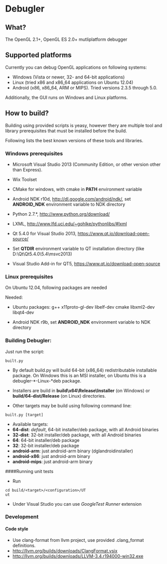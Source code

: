 # Debugler

## What?

The OpenGL 2.1+, OpenGL ES 2.0+ mutliplatform debugger

## Supported platforms
Currently you can debug OpenGL applications on following systems:
* Windows (Vista or newer, 32- and 64-bit applications)
* Linux (tried x86 and x86_64 applications on Ubuntu 12.04)
* Android (x86, x86_64, ARM or MIPS). Tried versions 2.3.5 through 5.0.

Additionally, the GUI runs on Windows and Linux platforms.

## How to build?

Building using provided scripts is yeasy, however thery are multiple tool 
and library prerequisites that must be installed before the build.

Following lists the best known versions of these tools and libraries.

### Windows prerequisites

 * Microsoft Visual Studio 2013 (Community Edition, or other version other than Express).
 
 * Wix Toolset
 
 * CMake for windows, with cmake in <b>PATH</b> environment variable
 
 * Android NDK r10d, http://dl.google.com/android/ndk/, set <b>ANDROID_NDK</b> environment variable to NDK directory

 * Python 2.7.*, http://www.python.org/download/
 
 * LXML, http://www.lfd.uci.edu/~gohlke/pythonlibs/#lxml

 * Qt 5.4.0 for Visual Studio 2013, https://www.qt.io/download-open-source/

 * Set <b>QTDIR</b> environment variable to QT installation directory (like D:\Qt\Qt5.4.0\5.4\msvc2013)
 
 * Visual Studio Add-in for QT5, https://www.qt.io/download-open-source


### Linux prerequisites

On Ubuntu 12.04, following packages are needed

Needed: 
  * Ubuntu packages: g++ x11proto-gl-dev libelf-dev cmake libxml2-dev libqt4-dev
   
  * Android NDK r9b, set <b>ANDROID_NDK</b> environment variable to NDK directory
 

### Building Debugler:

Just run the script:

```
built.py
```
 
  * By default build.py will build 64-bit (x86_64) redistributable installable package. On Windows this is an MSI installer, on Ubuntu this is a debugler-*-Linux-*deb package.
  
  * Installers are build in <b>build\x64\Release\Installer</b> (on Windows) or  <b>build/64-dist/Release</b> (on Linux) directories.

  * Other targets may be build using following command line:

```
built.py [target]
```

  * Available targets: 
   * <b>64-dist</b>: *default*, 64-bit installer/deb package, with all Android binaries
   * <b>32-dist</b>: 32-bit installer/deb package, with all Android binaries
   * <b>64</b>: 64-bit installer/deb package
   * <b>32</b>: 32-bit installer/deb package
   * <b>android-arm</b>: just android-arm binary (dglandroidinstaller)
   * <b>android-x86</b>: just android-arm binary
   * <b>android-mips</b>: just android-arm binary
  

####Running unit tests

 * Run
```
cd build/<target>/<configuration>/UT
ut
```

 * Under Visual Studio you can use *GoogleTest Runner* extension

### Development
#### Code style
  * Use clang-format from llvm project, use provided .clang_format definitions. 
   * http://llvm.org/builds/downloads/ClangFormat.vsix
   * http://llvm.org/builds/downloads/LLVM-3.4.r194000-win32.exe

